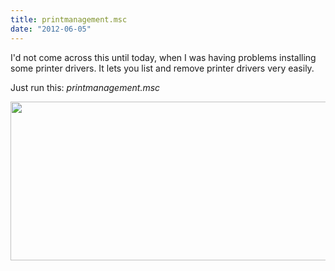 ```yaml
---
title: printmanagement.msc
date: "2012-06-05"
---
```


I'd not come across this until today, when I was having problems installing some printer drivers. It lets you list and remove printer drivers very easily.

Just run this: *printmanagement.msc*

[<img class="alignnone size-large wp-image-86" title="printmanagement.msc" src="/images/2012/06/printmanagement-1024x447.png" alt="" width="584" height="254" srcset="/images/2012/06/printmanagement-1024x447.png 1024w, /images/2012/06/printmanagement-300x131.png 300w, /images/2012/06/printmanagement-500x218.png 500w, /images/2012/06/printmanagement.png 1064w" sizes="(max-width: 584px) 100vw, 584px" />](/images/2012/06/printmanagement.png)
